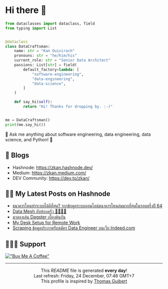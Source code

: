 # Hi there 👋

```py
from dataclasses import dataclass, field
from typing import List


@dataclass
class DataCraftsman:
    name: str = "Kan Ouivirach"
    pronouns: str = "he/him/his"
    current_role: str = "Senior Data Architect"
    passions: List[str] = field(
        default_factory=lambda: [
            "software-engineering",
            "data-engineering",
            "data-science",
        ]
    )

    def say_hi(self):
        return "Hi! Thanks for dropping by. :-)"


me = DataCraftsman()
print(me.say_hi())
```

💬 Ask me anything about software engineering, data engineering, data science, and Python! 🐍

## 📝 Blogs

- Hashnode: https://zkan.hashnode.dev/
- Medium: https://zkan.medium.com/
- DEV Community: https://dev.to/zkan/

## ✍🏻 My Latest Posts on Hashnode

- <a href="https:&#x2F;&#x2F;zkan.hashnode.dev&#x2F;banking-system-downtimes-in-thailand-64">ธนาคารไหนทำระบบได้ดีที่สุด? จากข้อมูลระบบออนไลน์ธนาคารไหนล่มมากที่สุดในรอบครึ่งปี 64</a>
- <a href="https:&#x2F;&#x2F;zkan.hashnode.dev&#x2F;data-mesh-vs-kitchen">Data Mesh กับห้องครัว 🍳👩🏻‍🍳</a>
- <a href="https:&#x2F;&#x2F;zkan.hashnode.dev&#x2F;dagster">มาลองเล่น Dagster เบื้องต้นกัน</a>
- <a href="https:&#x2F;&#x2F;zkan.hashnode.dev&#x2F;my-desk-setup-for-remote-work">My Desk Setup for Remote Work</a>
- <a href="https:&#x2F;&#x2F;zkan.hashnode.dev&#x2F;scraping-data-engineer-jobs-indeed">Scraping ข้อมูลประกาศรับสมัคร Data Engineer บนเว็บ Indeed.com</a>

## 🙇🏻‍♂️ Support

[!["Buy Me A Coffee"](https://www.buymeacoffee.com/assets/img/custom_images/yellow_img.png)](https://www.buymeacoffee.com/zkan)

---

<p align="center">This <i>README</i> file is generated <b>every day</b>!</br />
Last refresh: Friday, 24 December, 07:46 GMT+7<br />
This profile is inspired by <a href="https://medium.com/@th.guibert/how-to-create-a-self-updating-readme-md-for-your-github-profile-f8b05744ca91">Thomas Guibert</a></p>
